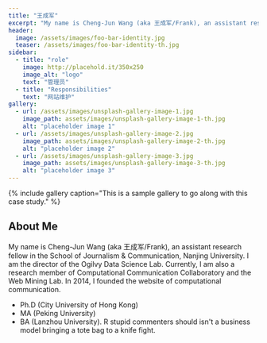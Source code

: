 ```yaml
---
title: "王成军"
excerpt: "My name is Cheng-Jun Wang (aka 王成军/Frank), an assistant research fellow in the School of Journalism & Communication, Nanjing University."
header:
  image: /assets/images/foo-bar-identity.jpg
  teaser: /assets/images/foo-bar-identity-th.jpg
sidebar:
  - title: "role"
    image: http://placehold.it/350x250
    image_alt: "logo"
    text: "管理员"
  - title: "Responsibilities"
    text: "网站维护"
gallery:
  - url: /assets/images/unsplash-gallery-image-1.jpg
    image_path: assets/images/unsplash-gallery-image-1-th.jpg
    alt: "placeholder image 1"
  - url: /assets/images/unsplash-gallery-image-2.jpg
    image_path: assets/images/unsplash-gallery-image-2-th.jpg
    alt: "placeholder image 2"
  - url: /assets/images/unsplash-gallery-image-3.jpg
    image_path: assets/images/unsplash-gallery-image-3-th.jpg
    alt: "placeholder image 3"
---
```



{% include gallery caption="This is a sample gallery to go along with this case study." %}

## About Me
My name is Cheng-Jun Wang (aka 王成军/Frank), an assistant research fellow in the School of Journalism & Communication, Nanjing University. I am the director of the Ogilvy Data Science Lab. Currently, I am also a research member of Computational Communication Collaboratory and the Web Mining Lab. In 2014, I founded the website of computational communication.

- Ph.D (City University of Hong Kong)
- MA (Peking University)
- BA (Lanzhou University).
R stupid commenters should isn't a business model bringing a tote bag to a knife fight.
